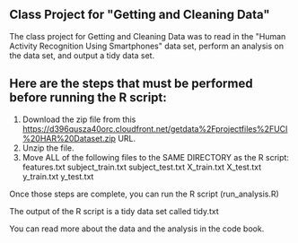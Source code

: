 ## Class Project for "Getting and Cleaning Data"

The class project for Getting and Cleaning Data was to read in the "Human Activity Recognition Using Smartphones" data set, perform an analysis on the data set, and output a tidy data set.

## Here are the steps that must be performed before running the R script:

1. Download the zip file from this https://d396qusza40orc.cloudfront.net/getdata%2Fprojectfiles%2FUCI%20HAR%20Dataset.zip URL.
2. Unzip the file.
3. Move ALL of the following files to the SAME DIRECTORY as the R script:
   features.txt
   subject_train.txt
   subject_test.txt
   X_train.txt
   X_test.txt
   y_train.txt
   y_test.txt

Once those steps are complete, you can run the R script (run_analysis.R)

The output of the R script is a tidy data set called tidy.txt

You can read more about the data and the analysis in the code book.
